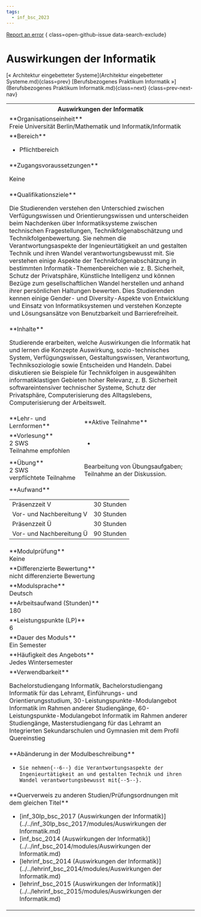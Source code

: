 ```yaml
---
tags:
  - inf_bsc_2023
---
```

[Report an error](https://github.com/SGSSGene/FUB-SUP/issues/new?title=Error%20in%20%22Auswirkungen%20der%20Informatik%22&body=There%20seems%20to%20be%20an%20error%20in%20module%20%22Auswirkungen%20der%20Informatik%22%2E%0A%0A%3CDescribe%20here%20a%20slightly%20more%20detailed%20description%20of%20what%20is%20wrong%3E&labels=bug)
{ class=open-github-issue data-search-exclude}

# Auswirkungen der Informatik

[« Architektur eingebetteter Systeme](Architektur eingebetteter Systeme.md){class=prev}
[Berufsbezogenes Praktikum Informatik »](Berufsbezogenes Praktikum Informatik.md){class=next}
{class=prev-next-nav}

<table markdown id="moduledesc">
<tr markdown class="moduledesc_head"><th colspan="2">Auswirkungen der Informatik </th></tr>
<tr markdown><td colspan="2">**Organisationseinheit**   <br>Freie Universität Berlin/Mathematik und Informatik/Informatik</td></tr>

<tr markdown><td colspan="2">**Bereich**<br>


- Pflichtbereich

</td></tr>

<tr markdown><td colspan="2">**Zugangsvoraussetzungen** <br>

Keine


</td></tr>
<tr markdown><td colspan="2">**Qualifikationsziele**    <br>

Die Studierenden verstehen den Unterschied zwischen Verfügungswissen und
Orientierungswissen und unterscheiden beim Nachdenken über Informatiksysteme
zwischen technischen Fragestellungen, Technikfolgenabschätzung und
Technikfolgenbewertung. Sie nehmen die Verantwortungsaspekte der
Ingenieurtätigkeit an und gestalten Technik und ihren Wandel
verantwortungsbewusst mit. Sie verstehen einige Aspekte der
Technikfolgenabschätzung in bestimmten Informatik-Themenbereichen wie z. B.
Sicherheit, Schutz der Privatsphäre, Künstliche Intelligenz und können
Bezüge zum gesellschaftlichen Wandel herstellen und anhand ihrer
persönlichen Haltungen bewerten. Dies Studierenden kennen einige Gender- und
Diversity-Aspekte von Entwicklung und Einsatz von Informatiksystemen und
verstehen Konzepte und Lösungsansätze von Benutzbarkeit und
Barrierefreiheit.


</td></tr>
<tr markdown><td colspan="2">**Inhalte**                <br>

Studierende erarbeiten, welche Auswirkungen die Informatik hat und lernen
die Konzepte Auswirkung, sozio-technisches System, Verfügungswissen,
Gestaltungswissen, Verantwortung, Techniksoziologie sowie Entscheiden und
Handeln. Dabei diskutieren sie Beispiele für Technikfolgen in ausgewählten
informatiklastigen Gebieten hoher Relevanz, z. B. Sicherheit
softwareintensiver technischer Systeme, Schutz der Privatsphäre,
Computerisierung des Alltagslebens, Computerisierung der Arbeitswelt.


</td></tr>

<tr markdown><td>**Lehr- und Lernformen**</td><td>**Aktive Teilnahme**</td></tr>
<tr markdown><td> **Vorlesung** <br>2 SWS <br> Teilnahme empfohlen</td><td>

-
</td></tr>
<tr markdown><td> **Übung** <br>2 SWS <br> verpflichtete Teilnahme</td><td>

Bearbeitung von Übungsaufgaben; Teilnahme an der Diskussion.
</td></tr>
<tr markdown><td colspan="2">**Aufwand**                <br>
<table class="aufwand_table">
<tr><td>Präsenzzeit V</td><td>30 Stunden</td></tr>
<tr><td>Vor- und Nachbereitung V</td><td>30 Stunden</td></tr>
<tr><td>Präsenzzeit Ü</td><td>30 Stunden</td></tr>
<tr><td>Vor- und Nachbereitung Ü</td><td>90 Stunden</td></tr>
</table>

</td></tr>
<tr markdown><td colspan="2">**Modulprüfung**             <br>Keine


</td></tr>
<tr markdown><td colspan="2">**Differenzierte Bewertung** <br>nicht differenzierte Bewertung

</td></tr>
<tr markdown><td colspan="2">**Modulsprache**             <br>Deutsch</td></tr>
<tr markdown><td colspan="2">**Arbeitsaufwand (Stunden)** <br>180</td></tr>
<tr markdown><td colspan="2">**Leistungspunkte (LP)**     <br>6</td></tr>
<tr markdown><td colspan="2">**Dauer des Moduls**         <br>Ein Semester</td></tr>
<tr markdown><td colspan="2">**Häufigkeit des Angebots**  <br>Jedes Wintersemester</td></tr>
<tr markdown><td colspan="2">**Verwendbarkeit**           <br>

Bachelorstudiengang Informatik, Bachelorstudiengang Informatik für das
Lehramt, Einführungs- und Orientierungsstudium,
30-Leistungspunkte-Modulangebot Informatik im Rahmen anderer Studiengänge,
60-Leistungspunkte-Modulangebot Informatik im Rahmen anderer Studiengänge,
Masterstudiengang für das Lehramt an Integrierten Sekundarschulen und
Gymnasien mit dem Profil Quereinstieg


</td></tr>
<tr markdown><td colspan="2">**Abänderung in der Modulbeschreibung**<br>


- `Sie nehmen{--6--} die Verantwortungsaspekte der Ingenieurtätigkeit an und gestalten Technik und ihren Wandel verantwortungsbewusst mit{--5--}.`

</td></tr>

<tr markdown><td colspan="2">**Querverweis zu anderen Studien/Prüfungsordnungen mit dem gleichen Titel**<br>


- [inf_30lp_bsc_2017 (Auswirkungen der Informatik)](../../inf_30lp_bsc_2017/modules/Auswirkungen der Informatik.md)
- [inf_bsc_2014 (Auswirkungen der Informatik)](../../inf_bsc_2014/modules/Auswirkungen der Informatik.md)
- [lehrinf_bsc_2014 (Auswirkungen der Informatik)](../../lehrinf_bsc_2014/modules/Auswirkungen der Informatik.md)
- [lehrinf_bsc_2015 (Auswirkungen der Informatik)](../../lehrinf_bsc_2015/modules/Auswirkungen der Informatik.md)

</td></tr>

</table>
